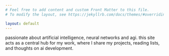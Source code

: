 ```yaml
---
# Feel free to add content and custom Front Matter to this file.
# To modify the layout, see https://jekyllrb.com/docs/themes/#overriding-theme-defaults

layout: default
---
```


passionate about artificial intelligence, neural networks and agi. this site acts as a central hub for my work, where I share my projects, reading lists, and thoughts on ai development.  